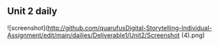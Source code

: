 ## Unit 2 daily

![screenshot](http://github.com/quarufusDigital-Storytelling-Individual-Assignment/edit/main/dailies/Deliverable1/Unit2/Screenshot (4).png)
